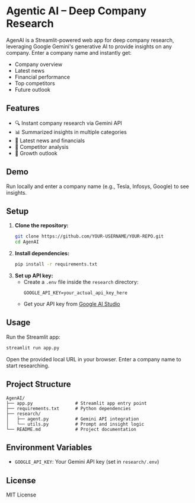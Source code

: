 # Agentic AI – Deep Company Research

AgenAI is a Streamlit-powered web app for deep company research, leveraging Google Gemini's generative AI to provide insights on any company. Enter a company name and instantly get:
- Company overview
- Latest news
- Financial performance
- Top competitors
- Future outlook

## Features
- 🔍 Instant company research via Gemini API
- 📊 Summarized insights in multiple categories
- 📰 Latest news and financials
- 🏢 Competitor analysis
- 🚀 Growth outlook

## Demo
Run locally and enter a company name (e.g., Tesla, Infosys, Google) to see insights.

## Setup
1. **Clone the repository:**
   ```sh
   git clone https://github.com/YOUR-USERNAME/YOUR-REPO.git
   cd AgenAI
   ```
2. **Install dependencies:**
   ```sh
   pip install -r requirements.txt
   ```
3. **Set up API key:**
   - Create a `.env` file inside the `research` directory:
     ```env
     GOOGLE_API_KEY=your_actual_api_key_here
     ```
   - Get your API key from [Google AI Studio](https://aistudio.google.com/app/apikey)

## Usage
Run the Streamlit app:
```sh
streamlit run app.py
```
Open the provided local URL in your browser. Enter a company name to start researching.

## Project Structure
```
AgenAI/
├── app.py                # Streamlit app entry point
├── requirements.txt      # Python dependencies
├── research/
│   ├── agent.py          # Gemini API integration
│   └── utils.py          # Prompt and insight logic
└── README.md             # Project documentation
```

## Environment Variables
- `GOOGLE_API_KEY`: Your Gemini API key (set in `research/.env`)

## License
MIT License
